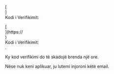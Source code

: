 [<br host>]<br action>Kodi i Verifikimit:<br code>

[<br host>](https://<br host>)<br action>Kodi i Verifikimit:<br code>.

Ky kod verifikimi do të skadojë brenda një ore.

Nëse nuk keni aplikuar, ju lutemi injoroni këtë email.